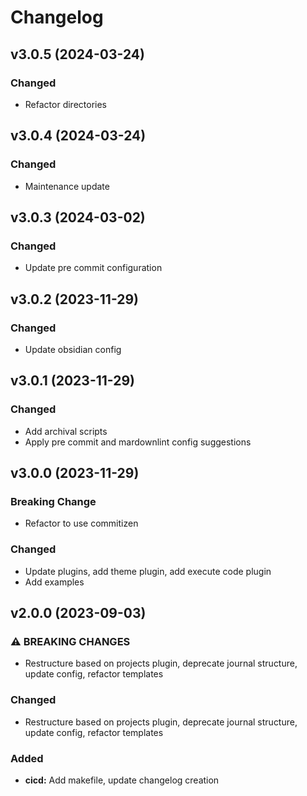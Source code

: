 # Changelog

## v3.0.5 (2024-03-24)

### Changed

- Refactor directories

## v3.0.4 (2024-03-24)

### Changed

- Maintenance update

## v3.0.3 (2024-03-02)

### Changed

- Update pre commit configuration

## v3.0.2 (2023-11-29)

### Changed

- Update obsidian config

## v3.0.1 (2023-11-29)

### Changed

- Add archival scripts
- Apply pre commit and mardownlint config suggestions

## v3.0.0 (2023-11-29)

### Breaking Change

- Refactor to use commitizen

### Changed

- Update plugins, add theme plugin, add execute code plugin
- Add examples

## v2.0.0 (2023-09-03)


### ⚠ BREAKING CHANGES

* Restructure based on projects plugin, deprecate journal structure, update config, refactor templates

### Changed

* Restructure based on projects plugin, deprecate journal structure, update config, refactor templates

### Added

* **cicd:** Add makefile, update changelog creation
